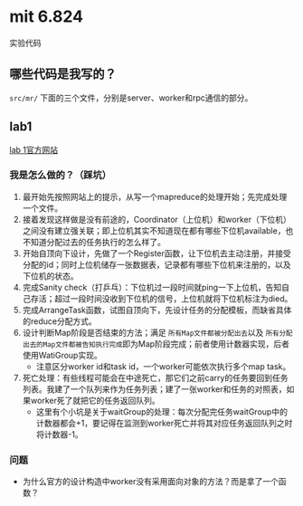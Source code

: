# mit 6.824
实验代码

## 哪些代码是我写的？
`src/mr/` 下面的三个文件，分别是server、worker和rpc通信的部分。

## lab1
[lab 1官方网站](https://pdos.csail.mit.edu/6.824/labs/lab-mr.html)

### 我是怎么做的？（踩坑）
1. 最开始先按照网站上的提示，从写一个mapreduce的处理开始；先完成处理一个文件。
2. 接着发现这样做是没有前途的，Coordinator（上位机）和worker（下位机）之间没有建立强关联；即上位机其实不知道现在都有哪些下位机available，也不知道分配过去的任务执行的怎么样了。
3. 开始自顶向下设计，先做了一个Register函数，让下位机去主动注册，并接受分配的id；同时上位机储存一张数据表，记录都有哪些下位机来注册的，以及下位机的状态。
4. 完成Sanity check（打乒乓）：下位机过一段时间就ping一下上位机，告知自己存活；超过一段时间没收到下位机的信号，上位机就将下位机标注为died。
5. 完成ArrangeTask函数，试图自顶向下，先设计任务的分配模板，而缺省具体的reduce分配方式。
6. 设计判断Map阶段是否结束的方法；满足 `所有Map文件都被分配出去`以及 `所有分配出去的Map文件都被告知执行完成`即为Map阶段完成；前者使用计数器实现，后者使用WatiGroup实现。
    * 注意区分worker id和task id，一个worker可能依次执行多个map task。
7. 死亡处理：有些线程可能会在中途死亡，那它们之前carry的任务要回到任务列表。我建了一个队列来作为任务列表；建了一张worker和任务的对照表，如果worker死了就把它的任务返回队列。
    * 这里有个小坑是关于waitGroup的处理：每次分配完任务waitGroup中的计数器都会+1，要记得在监测到worker死亡并将其对应任务返回队列之时将计数器-1。

### 问题
* 为什么官方的设计构造中worker没有采用面向对象的方法？而是拿了一个函数？
